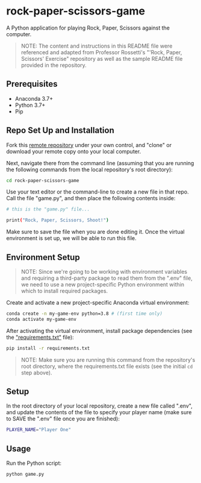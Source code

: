 # rock-paper-scissors-game

A Python application for playing Rock, Paper, Scissors against the computer.

> NOTE: The content and instructions in this README file were referenced and adapted from Professor Rossetti's "'Rock, Paper, Scissors' Exercise" repository as well as the sample README file provided in the repository.

## Prerequisites

  + Anaconda 3.7+
  + Python 3.7+
  + Pip

## Repo Set Up and Installation

Fork this [remote repository](https://github.com/basilbseiso/rock-paper-scissors-game) under your own control, and "clone" or download your remote copy onto your local computer.

Next, navigate there from the command line (assuming that you are running the following commands from the local repository's root directory):

```sh
cd rock-paper-scissors-game
```

Use your text editor or the command-line to create a new file in that repo. Call the file "game.py", and then place the following contents inside:

```sh
# this is the "game.py" file...

print("Rock, Paper, Scissors, Shoot!")
```
Make sure to save the file when you are done editing it. Once the virtual environment is set up, we will be able to run this file.

## Environment Setup
> NOTE: Since we're going to be working with environment variables and requiring a third-party package to read them from the ".env" file, we need to use a new project-specific Python environment within which to install required packages. 

Create and activate a new project-specific Anaconda virtual environment:

```sh
conda create -n my-game-env python=3.8 # (first time only)
conda activate my-game-env
```

After activating the virtual environment, install package dependencies (see the ["requirements.txt"](/requirements.txt) file):

```sh
pip install -r requirements.txt
```

> NOTE: Make sure you are running this command from the repository's root directory, where the requirements.txt file exists (see the initial `cd` step above).

## Setup

In the root directory of your local repository, create a new file called ".env", and update the contents of the file to specify your player name (make sure to SAVE the ".env" file once you are finished):

```sh
PLAYER_NAME="Player One"
```

## Usage

Run the Python script:

```sh
python game.py
```
